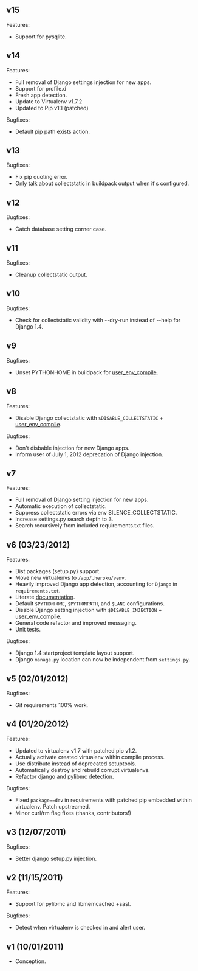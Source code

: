 ## v15

Features:

* Support for pysqlite.

## v14

Features:

* Full removal of Django settings injection for new apps.
* Support for profile.d
* Fresh app detection.
* Update to Virtualenv v1.7.2
* Updated to Pip v1.1 (patched)

Bugfixes:

* Default pip path exists action.

## v13

Bugfixes:

* Fix pip quoting error.
* Only talk about collectstatic in buildpack output when it's configured.

## v12

Bugfixes:

* Catch database setting corner case.

## v11

Bugfixes:

* Cleanup collectstatic output.


## v10

Bugfixes:

* Check for collectstatic validity with --dry-run instead of --help for Django 1.4.

## v9

Bugfixes:

* Unset PYTHONHOME in buildpack for [user_env_compile](http://devcenter.heroku.com/articles/labs-user-env-compile).

## v8

Features:

* Disable Django collectstatic with `$DISABLE_COLLECTSTATIC` + [user_env_compile](http://devcenter.heroku.com/articles/labs-user-env-compile).

Bugfixes:

* Don't disbable injection for new Django apps.
* Inform user of July 1, 2012 deprecation of Django injection.

## v7

Features:

* Full removal of Django setting injection for new apps.
* Automatic execution of collectstatic.
* Suppress collectstatic errors via env SILENCE_COLLECTSTATIC.
* Increase settings.py search depth to 3.
* Search recursively from included requirements.txt files.


## v6 (03/23/2012)

Features:

* Dist packages (setup.py) support.
* Move new virtualenvs to `/app/.heroku/venv`.
* Heavily improved Django app detection, accounting for `Django` in `requirements.txt`.
* Literate [documentation](http://python-buildpack.herokuapp.com).
* Default `$PYTHONHOME`, `$PYTHONPATH`, and `$LANG` configurations.
* Disable Django setting injection with `$DISABLE_INJECTION` + [user_env_compile](http://devcenter.heroku.com/articles/labs-user-env-compile).
* General code refactor and improved messaging.
* Unit tests.

Bugfixes:

* Django 1.4 startproject template layout support.
* Django `manage.py` location can now be independent from `settings.py`.

## v5 (02/01/2012)

Bugfixes:

* Git requirements 100% work.


## v4 (01/20/2012)

Features:

* Updated to virtualenv v1.7 with patched pip v1.2.
* Actually activate created virtualenv within compile process.
* Use distribute instead of deprecated setuptools.
* Automatically destroy and rebuild corrupt virtualenvs.
* Refactor django and pylibmc detection.

Bugfixes:

* Fixed `package==dev` in requirements with patched pip embedded within virtualenv. Patch upstreamed.
* Minor curl/rm flag fixes (thanks, contributors!)


## v3 (12/07/2011)

Bugfixes:

* Better django setup.py injection.


## v2 (11/15/2011)

Features:

* Support for pylibmc and libmemcached +sasl.

Bugfixes:

* Detect when virtualenv is checked in and alert user.


## v1 (10/01/2011)

* Conception.
